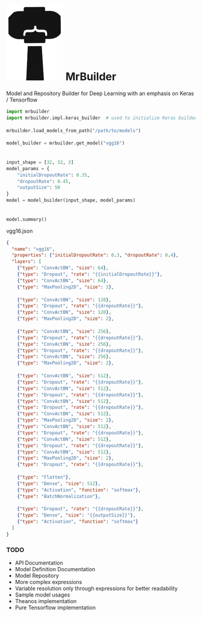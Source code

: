 # ![logo](./docs/images/logo.png) MrBuilder
Model and Repository Builder for Deep Learning with an emphasis on Keras / Tensorflow

```python
import mrbuilder
import mrbuilder.impl.keras_builder  # used to initialize Keras builder

mrbuilder.load_models_from_path("/path/to/models")

model_builder = mrbuilder.get_model("vgg16")


input_shape = [32, 32, 3]
model_params = {
    "initialDropoutRate": 0.35, 
    "dropoutRate": 0.45,
    "outputSize": 50
}
model = model_builder(input_shape, model_params)


model.summary()
```

vgg16.json
```json
{
  "name": "vgg16",
  "properties": {"initialDropoutRate": 0.3, "dropoutRate": 0.4},
  "layers": [
    {"type": "ConvActBN", "size": 64},
    {"type": "Dropout", "rate": "{{initialDropoutRate}}"},
    {"type": "ConvActBN", "size": 64},
    {"type": "MaxPooling2D", "size": 2},

    {"type": "ConvActBN", "size": 128},
    {"type": "Dropout", "rate": "{{dropoutRate}}"},
    {"type": "ConvActBN", "size": 128},
    {"type": "MaxPooling2D", "size": 2},

    {"type": "ConvActBN", "size": 256},
    {"type": "Dropout", "rate": "{{dropoutRate}}"},
    {"type": "ConvActBN", "size": 256},
    {"type": "Dropout", "rate": "{{dropoutRate}}"},
    {"type": "ConvActBN", "size": 256},
    {"type": "MaxPooling2D", "size": 2},

    {"type": "ConvActBN", "size": 512},
    {"type": "Dropout", "rate": "{{dropoutRate}}"},
    {"type": "ConvActBN", "size": 512},
    {"type": "Dropout", "rate": "{{dropoutRate}}"},
    {"type": "ConvActBN", "size": 512},
    {"type": "Dropout", "rate": "{{dropoutRate}}"},
    {"type": "ConvActBN", "size": 512},
    {"type": "MaxPooling2D", "size": 2},
    {"type": "ConvActBN", "size": 512},
    {"type": "Dropout", "rate": "{{dropoutRate}}"},
    {"type": "ConvActBN", "size": 512},
    {"type": "Dropout", "rate": "{{dropoutRate}}"},
    {"type": "ConvActBN", "size": 512},
    {"type": "MaxPooling2D", "size": 2},
    {"type": "Dropout", "rate": "{{dropoutRate}}"},

    {"type": "Flatten"},
    {"type": "Dense", "size": 512},
    {"type": "Activation", "function": "softmax"},
    {"type": "BatchNormalization"},

    {"type": "Dropout", "rate": "{{dropoutRate}}"},
    {"type": "Dense", "size": "{{outputSize}}"},
    {"type": "Activation", "function": "softmax"}
  ]
}
```

### TODO
* API Documentation
* Model Definition Documentation
* Model Repository
* More complex expressions
* Variable resolution only through expressions for better readability
* Sample model usages
* Theanos implementation
* Pure Tensorflow implementation

